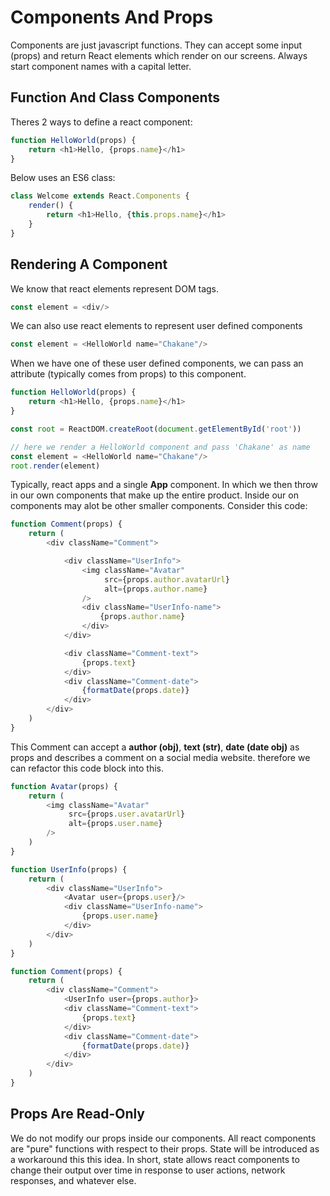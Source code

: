 # Components And Props
Components are just javascript functions. They can accept some input (props) and return React elements which render on our screens. Always start component names with a capital letter.

## Function And Class Components
Theres 2 ways to define a react component:

```javascript
function HelloWorld(props) {
    return <h1>Hello, {props.name}</h1>
}
```

Below uses an ES6 class:
```javascript
class Welcome extends React.Components {
    render() {
        return <h1>Hello, {this.props.name}</h1>
    }
}
```

## Rendering A Component
We know that react elements represent DOM tags.

```javascript
const element = <div/>
```

We can also use react elements to represent user defined components

```javascript
const element = <HelloWorld name="Chakane"/>
```

When we have one of these user defined components, we can pass an attribute (typically comes from props) to this component.

```javascript
function HelloWorld(props) {
    return <h1>Hello, {props.name}</h1>
}

const root = ReactDOM.createRoot(document.getElementById('root'))

// here we render a HelloWorld component and pass 'Chakane' as name
const element = <HelloWorld name="Chakane"/>
root.render(element)
```

Typically, react apps and a single <b>App</b> component. In which we then throw in our own components that make up the entire product. Inside our on components may alot be other smaller components. Consider this code:

```javascript
function Comment(props) {
    return (
        <div className="Comment">

            <div className="UserInfo">
                <img className="Avatar"
                     src={props.author.avatarUrl}
                     alt={props.author.name} 
                />
                <div className="UserInfo-name">
                    {props.author.name}
                </div>
            </div>

            <div className="Comment-text">
                {props.text}
            </div>
            <div className="Comment-date">
                {formatDate(props.date)}
            </div>
        </div>
    )
}
```
This Comment can accept a <b>author (obj)</b>, <b>text (str)</b>, <b>date (date obj)</b> as props and describes a comment on a social media website. therefore we can refactor this code block into this.

```javascript
function Avatar(props) {
    return (
        <img className="Avatar"
             src={props.user.avatarUrl}
             alt={props.user.name}
        />
    )
}

function UserInfo(props) {
    return (
        <div className="UserInfo">
            <Avatar user={props.user}/>
            <div className="UserInfo-name">
                {props.user.name}
            </div>
        </div>
    )
}

function Comment(props) {
    return (
        <div className="Comment">
            <UserInfo user={props.author}>
            <div className="Comment-text">
                {props.text}
            </div>
            <div className="Comment-date">
                {formatDate(props.date)}
            </div>
        </div>
    )
}
```

## Props Are Read-Only
We do not modify our props inside our components. All react components are "pure" functions with respect to their props. State will be introduced as a workaround this this idea. In short, state allows react components to change their output over time in response to user actions, network responses, and whatever else. 


